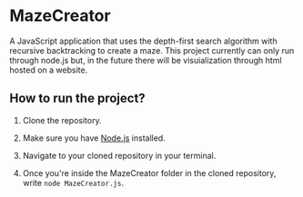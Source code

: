 # MazeCreator 
A JavaScript application that uses the depth-first search algorithm with recursive backtracking to create a maze. This project currently can only run through node.js but, in the future there will be visuialization through html hosted on a website.  

<h2>How to run the project?</h2>
<ol>
  <li><p>Clone the repository.</p></li>
  <li><p>Make sure you have <a href="https://nodejs.org/en/download/">Node.js</a> installed.</p></li>
  <li><p>Navigate to your cloned repository in your terminal.</p></li>
  <li><p>Once you're inside the MazeCreator folder in the cloned repository, write <code>node MazeCreator.js</code>.</p></li>
</ol>
